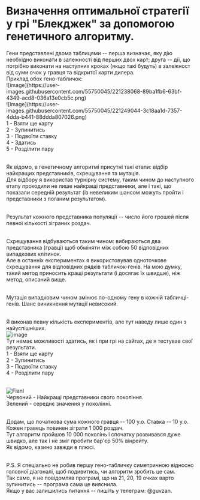 <h1>Визначення оптимальної стратегії у грі "Блекджек" за допомогою генетичного алгоритму.</h1>
Гени представлені двома таблицями -- перша визначає, яку дію необхідно виконати в залежності від перших двох карт; друга -- дії, що потрібно виконати на наступних кроках (якщо такі будуть) в залежност від суми очок у гравця та відкритої карти дилера.<br>
Приклад обох гено-табличок:<br>
![image](https://user-images.githubusercontent.com/55750045/221238068-89ba1fb6-63bf-4349-acd8-036a13e0cb5c.png)<br>
![image](https://user-images.githubusercontent.com/55750045/221249044-3c18aa1d-7357-4dda-b441-88ddda807026.png)<br>
1 - Взяти ще карту<br>
2 - Зупинитись<br>
3 - Подвоїти ставку<br>
4 - Здатись<br>
5 - Розділити пару<br><br>

Як відомо, в генетичному алгоритмі присутні такі етапи: відбір найкращих представників, схрещування та мутація.<br>
Для відбору я використав турнірну систему, таким чином до наступного етапу проходили не лише найкращі представники, але і такі, що показали середній результат (із невеликим шансом можуть пройти і представники з поганим результатом).<br><br>

Результат кожного представника популяції -- число його грошей після певної кількості зіграних роздач.<br><br>

Схрещування відбуваються таким чином: вибираються два представника (гравці) щоб обміняти між собою 50 відповідних випадкових клітинок.<br>
Але в останніх експериментах я використовував одноточкове схрещування для відповідних рядків табличок-генів. На мою думку, такий метод приносить кращі результати (і досягає їх швидше), ніж метод, описаний вище.<br><br>

Мутація випадковим чином змінює по-одному гену в кожній табличці-генів. Шанс виникнення мутації невисокий.<br><br>

Я виконав певну кількість експериментів, але тут наведу лише один з найуспішніших.<br>
![image](https://user-images.githubusercontent.com/55750045/221253776-bf8a8f60-072e-4a3d-a2b0-cf4e25417d6b.png)<br>
Тут немає можливості здатись, як і при грі на сайтах, де я тестував свої результати.<br>
1 - Взяти ще карту<br>
2 - Зупинитись<br>
3 - Подвоїти ставку<br>
4 - Розділити пару<br><br>

![Fianl](https://user-images.githubusercontent.com/55750045/221258171-93dae35f-7903-411c-8601-69c81cdecb7b.png)<br>
Червоний - Найкращі представники свого покоління.<br>
Зелений - середнє значення у поколінні.<br><br>

Додам, що початкова сума кожного гравця -- 100 у.о. Ставка -- 10 у.о. Кожен гравець повинен зіграти 1 000 роздач.<br>
Тут алгоритм пройшов 10 000 поколінь і спочатку розвивався дуже швидко, але так і не зміг пробити бар'єр 50% вінрейту.<br>
Як відомо, казино завжди в плюсі.<br><br>

P.S. Я спеціально не робив першу гено-табличку симетричною відносно головної діагоналі, щоб подивитись, чи алгоритм зробить це сам.<br>
Так само, я не повідомляв програмі, що на 21, 20, 19 очках варто зупинитись -- програма сама це вияснила.<br>
Якщо у вас залишились питання -- пишіть у телеграм: @guvzan.
